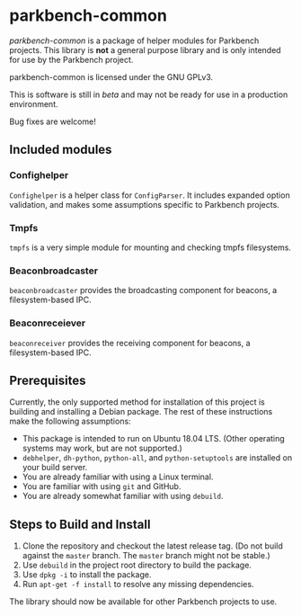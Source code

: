 # parkbench-common

_parkbench-common_ is a package of helper modules for Parkbench projects. This library is
**not** a general purpose library and is only intended for use by the Parkbench project.

parkbench-common is licensed under the GNU GPLv3.

This is software is still in _beta_ and may not be ready for use in a production environment.

Bug fixes are welcome!

## Included modules

### Confighelper
`Confighelper` is a helper class for `ConfigParser`. It includes expanded option validation,
and makes some assumptions specific to Parkbench projects.

### Tmpfs
`tmpfs` is a very simple module for mounting and checking tmpfs filesystems.

### Beaconbroadcaster
`beaconbroadcaster` provides the broadcasting component for beacons, a filesystem-based IPC.

### Beaconreceiever
`beaconreceiver` provides the receiving component for beacons, a filesystem-based IPC.

## Prerequisites

Currently, the only supported method for installation of this project is building and
installing a Debian package. The rest of these instructions make the following assumptions:

*   This package is intended to run on Ubuntu 18.04 LTS. (Other operating systems may work,
    but are not supported.)
*   `debhelper`, `dh-python`, `python-all`, and `python-setuptools` are installed on your build
    server.
*   You are already familiar with using a Linux terminal.
*   You are familiar with using `git` and GitHub.
*   You are already somewhat familiar with using `debuild`.

## Steps to Build and Install

1.  Clone the repository and checkout the latest release tag. (Do not build against the
    `master` branch. The `master` branch might not be stable.)
2.  Use `debuild` in the project root directory to build the package.
3.  Use `dpkg -i` to install the package.
4.  Run `apt-get -f install` to resolve any missing dependencies.

The library should now be available for other Parkbench projects to use.
